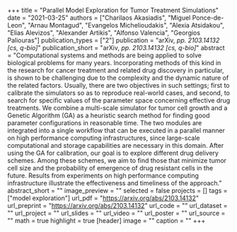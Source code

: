 +++
title = "Parallel Model Exploration for Tumor Treatment Simulations"
date = "2021-03-25"
authors = ["Charilaos Akasiadis", "Miguel Ponce-de-Leon", "Arnau Montagud", "Evangelos Michelioudakis", "Alexia Atsidakou", "Elias Alevizos", "Alexander Artikis", "Alfonso Valencia", "Georgios Paliouras"]
publication_types = ["2"]
publication = "arXiv, _pp. 2103.14132 [cs, q-bio]_"
publication_short = "arXiv, _pp. 2103.14132 [cs, q-bio]_"
abstract = "Computational systems and methods are being applied to solve biological problems for many years. Incorporating methods of this kind in the research for cancer treatment and related drug discovery in particular, is shown to be challenging due to the complexity and the dynamic nature of the related factors. Usually, there are two objectives in such settings; first to calibrate the simulators so as to reproduce real-world cases, and second, to search for specific values of the parameter space concerning effective drug treatments. We combine a multi-scale simulator for tumor cell growth and a Genetic Algorithm (GA) as a heuristic search method for finding good parameter configurations in reasonable time. The two modules are integrated into a single workflow that can be executed in a parallel manner on high performance computing infrastructures, since large-scale computational and storage capabilities are necessary in this domain. After using the GA for calibration, our goal is to explore different drug delivery schemes. Among these schemes, we aim to find those that minimize tumor cell size and the probability of emergence of drug resistant cells in the future. Results from experiments on high performance computing infrastructure illustrate the effectiveness and timeliness of the approach."
abstract_short = ""
image_preview = ""
selected = false
projects = []
tags = ["model exploration"]
url_pdf = "https://arxiv.org/abs/2103.14132"
url_preprint = "https://arxiv.org/abs/2103.14132"
url_code = ""
url_dataset = ""
url_project = ""
url_slides = ""
url_video = ""
url_poster = ""
url_source = ""
math = true
highlight = true
[header]
image = ""
caption = ""
+++
